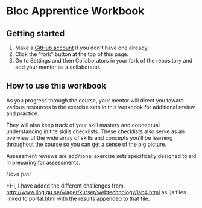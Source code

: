 # Bloc Apprentice Workbook

## Getting started

1. Make a [GitHub account](http://github.com/join) if you don't have one already.
2. Click the "fork" button at the top of this page.
3. Go to Settings and then Collaborators in your fork of the repository and add your mentor as a collaborator.

## How to use this workbook

As you progress through the course, your mentor will direct you toward various resources in the exercise sets in this workbook for additional review and practice.

They will also keep track of your skill mastery and conceptual understanding in the skills checklists. These checklists also serve as an overview of the wide array of skills and concepts you'll be learning throughout the course so you can get a sense of the big picture.

Assessment reviews are additional exercise sets specifically designed to aid in preparing for assessments.

*Have fun!*

*Hi, I have added the different challenges from http://www.ling.gu.se/~lager/kurser/webtechnology/lab4.html as .js files linked to portal.html with the results appended to that file.
